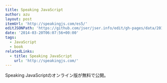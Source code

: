 ```yaml
---
title: Speaking JavaScript
author: azu
layout: post
itemUrl: 'http://speakingjs.com/es5/'
editJSONPath: 'https://github.com/jser/jser.info/edit/gh-pages/data/2014/03/index.json'
date: '2014-03-20T06:07:56+00:00'
tags:
  - JavaScript
  - book
relatedLinks:
  - title: Speaking JavaScript
    url: 'http://speakingjs.com/'
---
```

Speaking JavaScriptのオンライン版が無料で公開。
